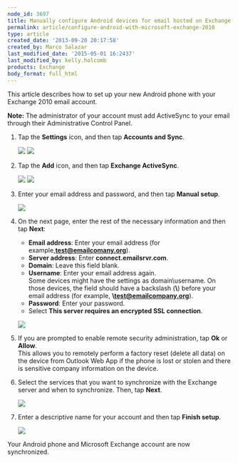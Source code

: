 ```yaml
---
node_id: 3697
title: Manually configure Android devices for email hosted on Exchange 2010
permalink: article/configure-android-with-microsoft-exchange-2010
type: article
created_date: '2013-09-20 20:17:58'
created_by: Marco Salazar
last_modified_date: '2015-05-01 16:2437'
last_modified_by: kelly.holcomb
products: Exchange
body_format: full_html
---
```


This article describes how to set up your new Android phone with your
Exchange 2010 email account.

**Note:** The administrator of your account must add ActiveSync to your
email through their Administrative Control Panel.

1.  Tap the **Settings** icon, and then tap **Accounts and Sync**.

    ![](/knowledge_center/sites/default/files/field/image/1.%20Settings.png) 
    ![](/knowledge_center/sites/default/files/field/image/2.%20Accounts%20and%20Sync.png)

2.  Tap the **Add** icon, and then tap **Exchange ActiveSync**.

    ![](/knowledge_center/sites/default/files/field/image/3.%20Add.png) 
    ![](/knowledge_center/sites/default/files/field/image/4.%20Exchange%20ActiveSync.png)

3.  Enter your email address and password, and then tap **Manual
    setup**.

    ![](/knowledge_center/sites/default/files/field/image/5.%20Manual%20Setup.png)

4.  On the next page, enter the rest of the necessary information and
    then tap **Next**:

    -   **Email address**: Enter your email address (for
        example,**test@emailcomany.org**).
    -   **Server address**: Enter **connect.emailsrvr.com**.
    -   **Domain**: Leave this field blank.
    -   **Username**: Enter your email address again.\
         Some devices might have the settings as domain\\username. On
        those devices, the field should have a backslash (**\\**) before
        your email address (for example, **\\test@emailcompany.org**).
    -   **Password**: Enter your password.
    -   Select **This server requires an encrypted SSL connection**.

    ![](/knowledge_center/sites/default/files/field/image/6.%20Server%20Settings%20Exchange.png)

5.  If you are prompted to enable remote security administration, tap
    **Ok** or **Allow**.\
     This allows you to remotely perform a factory reset (delete all
    data) on the device from Outlook Web App if the phone is lost or
    stolen and there is sensitive company information on the device.
6.  Select the services that you want to synchronize with the Exchange
    server and when to synchronize. Then, tap **Next**.

    ![](/knowledge_center/sites/default/files/field/image/7.%20Sync%20Options.png)

7.  Enter a descriptive name for your account and then tap **Finish
    setup**.

    ![](/knowledge_center/sites/default/files/field/image/8.%20Finalize.png)

Your Android phone and Microsoft Exchange account are now synchronized.

